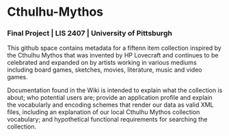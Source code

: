 # Cthulhu-Mythos
### Final Project | LIS 2407 | University of Pittsburgh
<p>This github space contains metadata for a fiftenn item collection inspired by the Cthulhu Mythos that was invented by HP Lovecraft and continues to be celebrated and expanded on by artists working in various mediums including board games, sketches, movies, literature, music and video games.</p>
<p>Documentation found in the Wiki is intended to explain what the collection is about; who potential users are; provide an application profile and explain the vocabularly and encoding schemes that render our data as valid XML files, including an explanation of our local Cthulhu Mythos collection vocabulary; and hypothetical functional requirements for searching the collection.</p>
